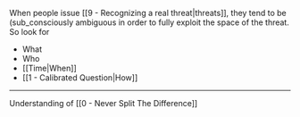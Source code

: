 When people issue [[9 - Recognizing a real threat|threats]], they tend to be (sub_consciously ambiguous in order to fully exploit the space of the threat. So look for

- What
- Who
- [[Time|When]]
- [[1 - Calibrated Question|How]]

---

Understanding of [[0 - Never Split The Difference]]